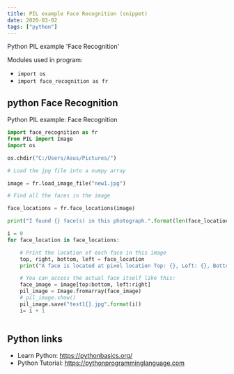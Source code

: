 ```yaml
---
title: PIL example Face Recognition (snippet)
date: 2020-03-02
tags: ["python"]
---
```

Python PIL example 'Face Recognition'


Modules used in program: 
* `import os`
* `import face_recognition as fr`

## python Face Recognition

Python PIL example: Face Recognition

```python
import face_recognition as fr
from PIL import Image
import os

os.chdir("C:/Users/Asus/Pictures/")

# Load the jpg file into a numpy array

image = fr.load_image_file("new1.jpg")

# Find all the faces in the image 

face_locations = fr.face_locations(image)

print("I found {} face(s) in this photograph.".format(len(face_locations)))

i = 0
for face_location in face_locations:

    # Print the location of each face in this image
    top, right, bottom, left = face_location
    print("A face is located at pixel location Top: {}, Left: {}, Bottom: {}, Right: {}".format(top, left, bottom, right))

    # You can access the actual face itself like this:
    face_image = image[top:bottom, left:right]
    pil_image = Image.fromarray(face_image)
    # pil_image.show()
    pil_image.save("test1{}.jpg".format(i))
    i= i + 1
 

```

## Python links

- Learn Python: https://pythonbasics.org/
- Python Tutorial: https://pythonprogramminglanguage.com
